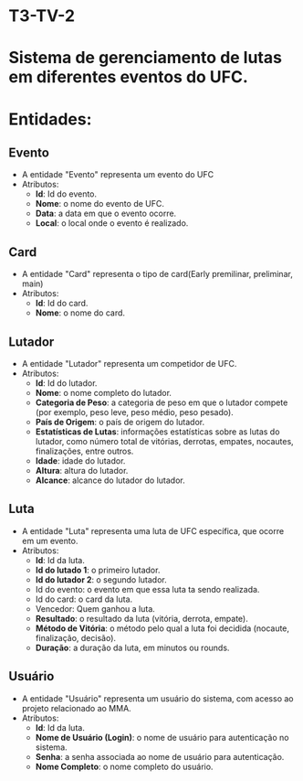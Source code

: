 # T3-TV-2
# Sistema de gerenciamento de lutas em diferentes eventos do UFC.

# Entidades:

## Evento
- A entidade "Evento" representa um evento do UFC
- Atributos:
  - **Id**: Id do evento.
  - **Nome**: o nome do evento de UFC.
  - **Data**: a data em que o evento ocorre.
  - **Local**: o local onde o evento é realizado.

## Card
- A entidade "Card" representa o tipo de card(Early premilinar, preliminar, main)
- Atributos:
  - **Id**: Id do card.
  - **Nome**: o nome do card.
  
## Lutador
- A entidade "Lutador" representa um competidor de UFC.
- Atributos:
  - **Id**: Id do lutador.
  - **Nome**: o nome completo do lutador.
  - **Categoria de Peso**: a categoria de peso em que o lutador compete (por exemplo, peso leve, peso médio, peso pesado).
  - **País de Origem**: o país de origem do lutador.
  - **Estatísticas de Lutas**: informações estatísticas sobre as lutas do lutador, como número total de vitórias, derrotas, empates, nocautes, finalizações, entre outros.
  - **Idade**: idade do lutador. 
  - **Altura**: altura do lutador. 
  - **Alcance**: alcance do lutador do lutador. 



## Luta
- A entidade "Luta" representa uma luta de UFC específica, que ocorre em um evento.
- Atributos:
  - **Id**: Id da luta.
  - **Id do lutado 1**: o primeiro lutador.
  - **Id do lutador 2**: o segundo lutador.
  - Id do evento: o evento em que essa luta ta sendo realizada.
  - Id do card: o card da luta.
  - Vencedor: Quem ganhou a luta.
  - **Resultado**: o resultado da luta (vitória, derrota, empate).
  - **Método de Vitória**: o método pelo qual a luta foi decidida (nocaute, finalização, decisão).
  - **Duração**: a duração da luta, em minutos ou rounds.

## Usuário
- A entidade "Usuário" representa um usuário do sistema, com acesso ao projeto relacionado ao MMA.
- Atributos:
  - **Id**: Id da luta.
  - **Nome de Usuário (Login)**: o nome de usuário para autenticação no sistema.
  - **Senha**: a senha associada ao nome de usuário para autenticação.
  - **Nome Completo**: o nome completo do usuário.

